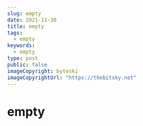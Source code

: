 ```yaml
---
slug: empty
date: 2021-11-30
title: empty
tags:
  - empty
keywords:
  - empty
type: post
public: false
imageCopyright: byteski
imageCopyrightUrl: "https://thebitsky.net"
---
```


# empty
